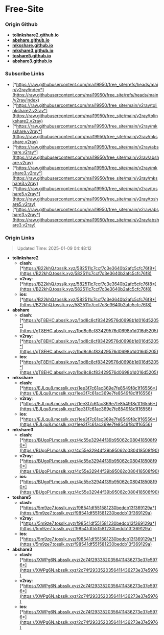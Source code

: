 # Free-Site

### Origin Github

- [**tolinkshare2.github.io**](https://github.com/tolinkshare2/tolinkshare2.github.io)
- [**abshare.github.io**](https://github.com/abshare/abshare.github.io)
- [**mksshare.github.io**](https://github.com/mksshare/mksshare.github.io)
- [**mkshare3.github.io**](https://github.com/mkshare3/mkshare3.github.io)
- [**toshare5.github.io**](https://github.com/toshare5/toshare5.github.io)
- [**abshare3.github.io**](https://github.com/abshare3/abshare3.github.io)

### Subscribe Links

- [*https://raw.githubusercontent.com/mai19950/free_site/refs/heads/main/v2ray/index*](https://raw.githubusercontent.com/mai19950/free_site/refs/heads/main/v2ray/index)
- [*https://raw.githubusercontent.com/mai19950/free_site/main/v2ray/tolinkshare2.v2ray*](https://raw.githubusercontent.com/mai19950/free_site/main/v2ray/tolinkshare2.v2ray)
- [*https://raw.githubusercontent.com/mai19950/free_site/main/v2ray/mksshare.v2ray*](https://raw.githubusercontent.com/mai19950/free_site/main/v2ray/mksshare.v2ray)
- [*https://raw.githubusercontent.com/mai19950/free_site/main/v2ray/abshare.v2ray*](https://raw.githubusercontent.com/mai19950/free_site/main/v2ray/abshare.v2ray)
- [*https://raw.githubusercontent.com/mai19950/free_site/main/v2ray/mkshare3.v2ray*](https://raw.githubusercontent.com/mai19950/free_site/main/v2ray/mkshare3.v2ray)
- [*https://raw.githubusercontent.com/mai19950/free_site/main/v2ray/toshare5.v2ray*](https://raw.githubusercontent.com/mai19950/free_site/main/v2ray/toshare5.v2ray)
- [*https://raw.githubusercontent.com/mai19950/free_site/main/v2ray/abshare3.v2ray*](https://raw.githubusercontent.com/mai19950/free_site/main/v2ray/abshare3.v2ray)

### Origin Links

> Updated Time: 2025-01-09 04:48:12

- **tolinkshare2**
  - **clash**: [*https://B22khQ.tosslk.xyz/582511c7ccf7c3e3640b2afc5cfc76f8*](https://B22khQ.tosslk.xyz/582511c7ccf7c3e3640b2afc5cfc76f8)
  - **v2ray**: [*https://B22khQ.tosslk.xyz/582511c7ccf7c3e3640b2afc5cfc76f8*](https://B22khQ.tosslk.xyz/582511c7ccf7c3e3640b2afc5cfc76f8)
  - **ios**: [*https://B22khQ.tosslk.xyz/582511c7ccf7c3e3640b2afc5cfc76f8*](https://B22khQ.tosslk.xyz/582511c7ccf7c3e3640b2afc5cfc76f8)
- **abshare**
  - **clash**: [*https://gT8EHC.absslk.xyz/1bd8c8cf83429576d0698b1d016d5205*](https://gT8EHC.absslk.xyz/1bd8c8cf83429576d0698b1d016d5205)
  - **v2ray**: [*https://gT8EHC.absslk.xyz/1bd8c8cf83429576d0698b1d016d5205*](https://gT8EHC.absslk.xyz/1bd8c8cf83429576d0698b1d016d5205)
  - **ios**: [*https://gT8EHC.absslk.xyz/1bd8c8cf83429576d0698b1d016d5205*](https://gT8EHC.absslk.xyz/1bd8c8cf83429576d0698b1d016d5205)
- **mksshare**
  - **clash**: [*https://EJLqu8.mcsslk.xyz/1ee3f7c61ac369e7fe8549f8c1f16556*](https://EJLqu8.mcsslk.xyz/1ee3f7c61ac369e7fe8549f8c1f16556)
  - **v2ray**: [*https://EJLqu8.mcsslk.xyz/1ee3f7c61ac369e7fe8549f8c1f16556*](https://EJLqu8.mcsslk.xyz/1ee3f7c61ac369e7fe8549f8c1f16556)
  - **ios**: [*https://EJLqu8.mcsslk.xyz/1ee3f7c61ac369e7fe8549f8c1f16556*](https://EJLqu8.mcsslk.xyz/1ee3f7c61ac369e7fe8549f8c1f16556)
- **mkshare3**
  - **clash**: [*https://BUgoPI.mcsslk.xyz/4c55e32944f39b95062c080418508f90*](https://BUgoPI.mcsslk.xyz/4c55e32944f39b95062c080418508f90)
  - **v2ray**: [*https://BUgoPI.mcsslk.xyz/4c55e32944f39b95062c080418508f90*](https://BUgoPI.mcsslk.xyz/4c55e32944f39b95062c080418508f90)
  - **ios**: [*https://BUgoPI.mcsslk.xyz/4c55e32944f39b95062c080418508f90*](https://BUgoPI.mcsslk.xyz/4c55e32944f39b95062c080418508f90)
- **toshare5**
  - **clash**: [*https://5m9ze7.tosslk.xyz/f98541df551581230bedcb13f369129a*](https://5m9ze7.tosslk.xyz/f98541df551581230bedcb13f369129a)
  - **v2ray**: [*https://5m9ze7.tosslk.xyz/f98541df551581230bedcb13f369129a*](https://5m9ze7.tosslk.xyz/f98541df551581230bedcb13f369129a)
  - **ios**: [*https://5m9ze7.tosslk.xyz/f98541df551581230bedcb13f369129a*](https://5m9ze7.tosslk.xyz/f98541df551581230bedcb13f369129a)
- **abshare3**
  - **clash**: [*https://XWPg6N.absslk.xyz/2c74f2933520356411436273e37e5976*](https://XWPg6N.absslk.xyz/2c74f2933520356411436273e37e5976)
  - **v2ray**: [*https://XWPg6N.absslk.xyz/2c74f2933520356411436273e37e5976*](https://XWPg6N.absslk.xyz/2c74f2933520356411436273e37e5976)
  - **ios**: [*https://XWPg6N.absslk.xyz/2c74f2933520356411436273e37e5976*](https://XWPg6N.absslk.xyz/2c74f2933520356411436273e37e5976)
